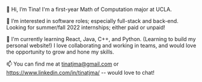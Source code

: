 👋 Hi, I’m Tina! I'm a first-year Math of Computation major at UCLA. 

👀 I’m interested in software roles; especially full-stack and back-end. Looking for summer/fall 2022 internships; either paid or unpaid! 

🌱 I'm currently learning React, Java, C++, and Python. (Learning to build my personal website!) I love collaborating and working in teams, and would love the opportunity to grow and hone my skills. 

📫 You can find me at tinatjma@gmail.com or https://www.linkedin.com/in/tinatjma/ -- would love to chat! 
